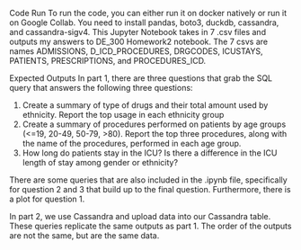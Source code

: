Code Run
To run the code, you can either run it on docker natively or run it on Google Collab. 
You need to install pandas, boto3, duckdb, cassandra, and cassandra-sigv4. 
This Jupyter Notebook takes in 7 .csv files and outputs my answers to DE_300 Homework2 notebook.
The 7 csvs are names ADMISSIONS, D_ICD_PROCEDURES, DRGCODES, ICUSTAYS, PATIENTS, PRESCRIPTIONS, and PROCEDURES_ICD.

Expected Outputs
In part 1, there are three questions that grab the SQL query that answers the following three questions:
1) Create a summary of type of drugs and their total amount used by ethnicity. Report the top usage in each ethnicity group
2) Create a summary of procedures performed on patients by age groups (<=19, 20-49, 50-79, >80). Report the top three procedures, along with the name of the procedures, performed in each age group.
3) How long do patients stay in the ICU? Is there a difference in the ICU length of stay among gender or ethnicity?

There are some queries that are also included in the .ipynb file, specifically for question 2 and 3 that build up to the final question.
Furthermore, there is a plot for question 1.

In part 2, we use Cassandra and upload data into our Cassandra table. These queries replicate the same outputs as part 1. The order of the outputs are not the same, but are the same data.

